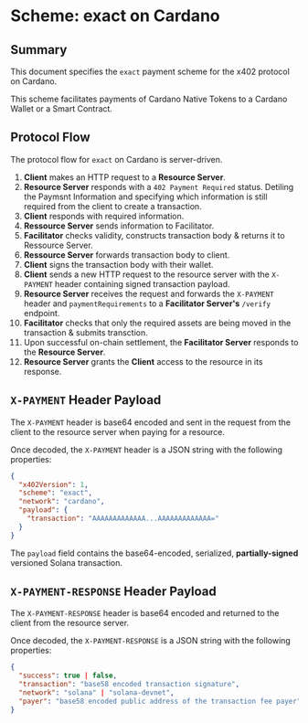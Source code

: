 # Scheme: exact on Cardano

## Summary

This document specifies the `exact` payment scheme for the x402 protocol on Cardano.

This scheme facilitates payments of Cardano Native Tokens to a Cardano Wallet or a Smart Contract.

## Protocol Flow

The protocol flow for `exact` on Cardano is server-driven. 

1.  **Client** makes an HTTP request to a **Resource Server**.
3.  **Resource Server** responds with a `402 Payment Required` status. Detiling the Paymsnt Information and specifying which information is still required from the client to create a transaction.
4.  **Client** responds with required information.
5.  **Ressource Server** sends information to Facilitator.
6. **Facilitator** checks validity, constructs transaction body & returns it to Ressource Server.
8.  **Ressource Server** forwards transaction body to client.
9.  **Client** signs the transaction body with their wallet.
11.  **Client** sends a new HTTP request to the resource server with the `X-PAYMENT` header containing signed transaction payload.
12.  **Resource Server** receives the request and forwards the `X-PAYMENT` header and `paymentRequirements` to a **Facilitator Server's** `/verify` endpoint.
13.  **Facilitator** checks that only the required assets are being moved in the transaction & submits transction.
15. Upon successful on-chain settlement, the **Facilitator Server** responds to the **Resource Server**.
16. **Resource Server** grants the **Client** access to the resource in its response.

## `X-PAYMENT` Header Payload

The `X-PAYMENT` header is base64 encoded and sent in the request from the client to the resource server when paying for a resource. 

Once decoded, the `X-PAYMENT` header is a JSON string with the following properties:

```json
{
  "x402Version": 1,
  "scheme": "exact",
  "network": "cardano",
  "payload": {
    "transaction": "AAAAAAAAAAAAA...AAAAAAAAAAAAA="
  }
}
```

The `payload` field contains the base64-encoded, serialized, **partially-signed** versioned Solana transaction.


## `X-PAYMENT-RESPONSE` Header Payload

The `X-PAYMENT-RESPONSE` header is base64 encoded and returned to the client from the resource server.

Once decoded, the `X-PAYMENT-RESPONSE` is a JSON string with the following properties:

```json
{
  "success": true | false,
  "transaction": "base58 encoded transaction signature",
  "network": "solana" | "solana-devnet",
  "payer": "base58 encoded public address of the transaction fee payer"
}
```
